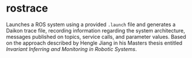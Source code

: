 # rostrace

Launches a ROS system using a provided `.launch` file and generates a Daikon trace
file, recording information regarding the system architecture, messages published
on topics, service calls, and parameter values.
Based on the approach described by Hengle Jiang in his Masters thesis entitled
*Invariant Inferring and Monitoring in Robotic Systems*.
